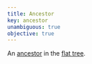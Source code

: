 ```yaml
---
title: Ancestor
key: ancestor
unambiguous: true
objective: true
---
```


An [ancestor][] in the [flat tree][].

[ancestor]: https://dom.spec.whatwg.org/#concept-tree-ancestor 'DOM ancestor, 2020/02/13'
[flat tree]: https://drafts.csswg.org/css-scoping/#flat-tree 'CSS draft, flat tree, 2020/02/14'
